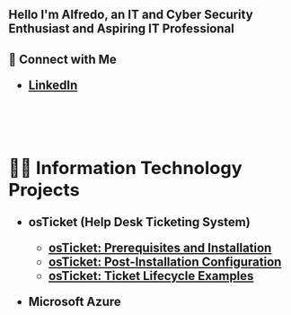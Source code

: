 
<h2>Hello I'm Alfredo, an IT and Cyber Security Enthusiast and Aspiring IT Professional</h2>

<h2>🤳 Connect with Me 
 
 -  <b>[LinkedIn](https://www.linkedin.com//)
 <br />
 <br />


<h2>👨‍💻 Information Technology Projects</h2>

- <b>osTicket (Help Desk Ticketing System)</b>
  - [osTicket: Prerequisites and Installation](Hyperlink)
  - [osTicket: Post-Installation Configuration](HyperLink)
  - [osTicket: Ticket Lifecycle Examples](Hyperlink)
  
- <b>Microsoft Azure</b>
 
 
